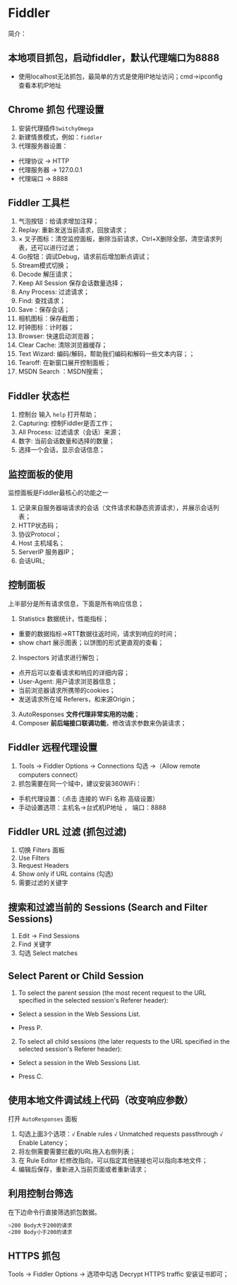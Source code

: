 # Fiddler
简介：
## 本地项目抓包，启动fiddler，默认代理端口为8888
* 使用localhost无法抓包，最简单的方式是使用IP地址访问；cmd->ipconfig 查看本机IP地址
## Chrome 抓包 代理设置
1. 安装代理插件`SwitchyOmega`
2. 新建情景模式，例如：`fiddler`
3. 代理服务器设置：
  * 代理协议 -> HTTP
  * 代理服务器 -> 127.0.0.1
  * 代理端口 -> 8888
## Fiddler 工具栏
1. 气泡按钮：给请求增加注释；
2. Replay: 重新发送当前请求，回放请求；
3. × 叉子图标：清空监控面板，删除当前请求，Ctrl+X删除全部，清空请求列表，还可以进行过滤；
4. Go按钮：调试Debug，请求前后增加断点调试；
5. Stream模式切换；
6. Decode 解压请求；
7. Keep All Session 保存会话数量选择；
8. Any Process: 过滤请求；
9. Find: 查找请求；
10. Save：保存会话；
11. 相机图标：保存截图；
12. 时钟图标：计时器；
13. Browser: 快速启动浏览器；
14. Clear Cache: 清除浏览器缓存；
15. Text Wizard: 编码/解码，帮助我们编码和解码一些文本内容；；
16. Tearoff: 在新窗口展开控制面板；
17. MSDN Search ：MSDN搜索；
## Fiddler 状态栏
1. 控制台 输入 `help` 打开帮助；
2. Capturing: 控制Fiddler是否工作；
3. All Process: 过滤请求（会话）来源；
4. 数字: 当前会话数量和选择的数量；
5. 选择一个会话，显示会话信息；
## 监控面板的使用
监控面板是Fiddler最核心的功能之一  
1. 记录来自服务器端请求的会话（文件请求和静态资源请求），并展示会话列表；
2. HTTP状态码；
3. 协议Protocol；
4. Host 主机域名；
5. ServerIP 服务器IP；
6. 会话URL;
## 控制面板
上半部分是所有请求信息，下面是所有响应信息；
1. Statistics 数据统计，性能指标；
  * 重要的数据指标->RTT数据往返时间，请求到响应的时间；
  * show chart 展示图表；以饼图的形式更直观的查看；
2. Inspectors 对请求进行解包；
  * 点开后可以查看请求和响应的详细内容；
  * User-Agent: 用户请求浏览器信息；
  * 当前浏览器请求所携带的cookies；
  * 发送请求所在域 Referers，和来源Origin；
3. AutoResponses **文件代理非常实用的功能**；
4. Composer **前后端接口联调功能**，修改请求参数来伪装请求；
## Fiddler 远程代理设置
1. Tools -> Fiddler Options -> Connections 勾选 ->（Allow remote computers connect）
2. 抓包需要在同一个域中，建议安装360WiFi：
  * 手机代理设置：（点击 连接的 WiFi 名称 高级设置）
  * 手动设置选项：主机名->台式机IP地址 ， 端口：8888

## Fiddler URL 过滤 (抓包过滤)
1. 切换 Filters 面板
2. Use Filters
3. Request Headers
4. Show only if URL contains (勾选)
5. 需要过滤的关键字

## 搜索和过滤当前的 Sessions (Search and Filter Sessions)
1. Edit -> Find Sessions
2. Find 关键字
3. 勾选 Select matches

## Select Parent or Child Session

1. To select the parent session (the most recent request to the URL specified in the selected session's Referer header):

* Select a session in the Web Sessions List.

* Press P.

2. To select all child sessions (the later requests to the URL specified in the selected session's Referer header):

* Select a session in the Web Sessions List.

* Press C.

## 使用本地文件调试线上代码（改变响应参数）
打开 `AutoResponses` 面板
1. 勾选上面3个选项：`√` Enable rules `√` Unmatched requests passthrough `√` Enable Latency；
2. 将左侧需要需要拦截的URL拖入右侧列表；
3. 在 Rule Editor 栏修改指向，可以指定其他链接也可以指向本地文件；
4. 编辑后保存，重新进入当前页面或者重新请求；
## 利用控制台筛选
在下边命令行直接筛选抓包数据。
```bash
>200 Body大于200的请求
<200 Body小于200的请求
```
## HTTPS 抓包
Tools -> Fiddler Options -> 选项中勾选 Decrypt HTTPS traffic 安装证书即可；
